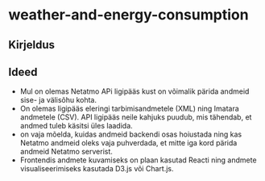 # weather-and-energy-consumption

## Kirjeldus

## Ideed

- Mul on olemas Netatmo APi ligipääs kust on võimalik pärida andmeid sise- ja välisõhu kohta.
- On olemas ligipääs eleringi tarbimisandmetele (XML) ning Imatara andmetele (CSV). API ligipääs neile kahjuks puudub, mis tähendab, et andmed tuleb käsitsi üles laadida.
- on vaja mõelda, kuidas andmeid backendi osas hoiustada ning kas Netatmo andmeid oleks vaja puhverdada, et mitte iga kord pärida andmeid Netatmo serverist.
- Frontendis andmete kuvamiseks on plaan kasutad Reacti ning andmete visualiseerimiseks kasutada D3.js või Chart.js.
